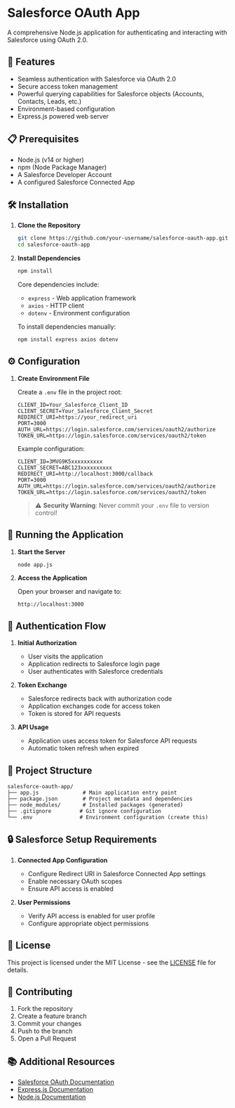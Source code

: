 # Salesforce OAuth App

A comprehensive Node.js application for authenticating and interacting with Salesforce using OAuth 2.0.

## 🚀 Features

* Seamless authentication with Salesforce via OAuth 2.0
* Secure access token management
* Powerful querying capabilities for Salesforce objects (Accounts, Contacts, Leads, etc.)
* Environment-based configuration
* Express.js powered web server

## 📋 Prerequisites

* Node.js (v14 or higher)
* npm (Node Package Manager)
* A Salesforce Developer Account
* A configured Salesforce Connected App

## 🛠️ Installation

1. **Clone the Repository**
   ```bash
   git clone https://github.com/your-username/salesforce-oauth-app.git
   cd salesforce-oauth-app
   ```

2. **Install Dependencies**
   ```bash
   npm install
   ```

   Core dependencies include:
   * `express` - Web application framework
   * `axios` - HTTP client
   * `dotenv` - Environment configuration

   To install dependencies manually:
   ```bash
   npm install express axios dotenv
   ```

## ⚙️ Configuration

1. **Create Environment File**
   
   Create a `.env` file in the project root:
   ```env
   CLIENT_ID=Your_Salesforce_Client_ID
   CLIENT_SECRET=Your_Salesforce_Client_Secret
   REDIRECT_URI=https://your_redirect_uri
   PORT=3000
   AUTH_URL=https://login.salesforce.com/services/oauth2/authorize
   TOKEN_URL=https://login.salesforce.com/services/oauth2/token
   ```

   Example configuration:
   ```env
   CLIENT_ID=3MVG9K5xxxxxxxxxx
   CLIENT_SECRET=ABC123xxxxxxxxxx
   REDIRECT_URI=http://localhost:3000/callback
   PORT=3000
   AUTH_URL=https://login.salesforce.com/services/oauth2/authorize
   TOKEN_URL=https://login.salesforce.com/services/oauth2/token
   ```

   > ⚠️ **Security Warning**: Never commit your `.env` file to version control!

## 🚀 Running the Application

1. **Start the Server**
   ```bash
   node app.js
   ```

2. **Access the Application**
   
   Open your browser and navigate to:
   ```
   http://localhost:3000
   ```

## 🔄 Authentication Flow

1. **Initial Authorization**
   * User visits the application
   * Application redirects to Salesforce login page
   * User authenticates with Salesforce credentials

2. **Token Exchange**
   * Salesforce redirects back with authorization code
   * Application exchanges code for access token
   * Token is stored for API requests

3. **API Usage**
   * Application uses access token for Salesforce API requests
   * Automatic token refresh when expired

## 📁 Project Structure

```
salesforce-oauth-app/
├── app.js              # Main application entry point
├── package.json        # Project metadata and dependencies
├── node_modules/       # Installed packages (generated)
├── .gitignore         # Git ignore configuration
└── .env               # Environment configuration (create this)
```

## 🔒 Salesforce Setup Requirements

1. **Connected App Configuration**
   * Configure Redirect URI in Salesforce Connected App settings
   * Enable necessary OAuth scopes
   * Ensure API access is enabled

2. **User Permissions**
   * Verify API access is enabled for user profile
   * Configure appropriate object permissions

## 📝 License

This project is licensed under the MIT License - see the [LICENSE](LICENSE) file for details.

## 🤝 Contributing

1. Fork the repository
2. Create a feature branch
3. Commit your changes
4. Push to the branch
5. Open a Pull Request

## 📚 Additional Resources

* [Salesforce OAuth Documentation](https://developer.salesforce.com/docs/atlas.en-us.api_rest.meta/api_rest/intro_understanding_authentication.htm)
* [Express.js Documentation](https://expressjs.com/)
* [Node.js Documentation](https://nodejs.org/)